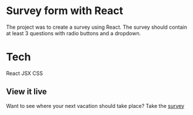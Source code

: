 # Survey form with React

The project was to create a survey using React. The survey should contain at least 3 questions with radio buttons and a dropdown.

# Tech

React
JSX
CSS

## View it live
Want to see where your next vacation should take place? Take the [survey](https://adventureworldtravel.netlify.app/)
